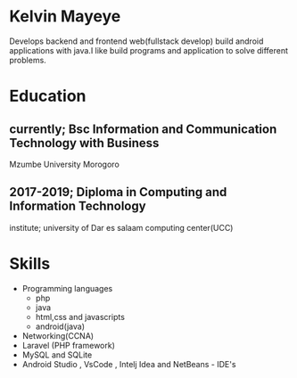 # Kelvin Mayeye
Develops backend and frontend web(fullstack develop) build android applications with java.I like build programs and application to solve different problems.
# Education

## currently; Bsc Information and Communication Technology with Business
Mzumbe University Morogoro
## 2017-2019; Diploma in Computing and Information Technology

institute; university of Dar es salaam computing center(UCC)

# Skills

* Programming languages
   * php
    * java
    * html,css and javascripts
    * android(java)
* Networking(CCNA)
* Laravel (PHP framework)
* MySQL and SQLite
* Android Studio , VsCode , Intelj Idea  and NetBeans - IDE's

